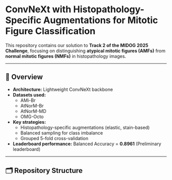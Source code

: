 # ConvNeXt with Histopathology-Specific Augmentations for Mitotic Figure Classification
This repository contains our solution to **Track 2 of the MIDOG 2025 Challenge**, focusing on distinguishing **atypical mitotic figures (AMFs)** from **normal mitotic figures (NMFs)** in histopathology images.

---

## 📌 Overview
- **Architecture:** Lightweight ConvNeXt backbone
- **Datasets used:** 
  - AMi-Br
  - AtNorM-Br
  - AtNorM-MD
  - OMG-Octo
- **Key strategies:**
  - Histopathology-specific augmentations (elastic, stain-based)
  - Balanced sampling for class imbalance
  - Grouped 5-fold cross-validation
- **Leaderboard performance:** Balanced Accuracy = **0.8961** (Preliminary leaderboard)

---

## 🗂️ Repository Structure
